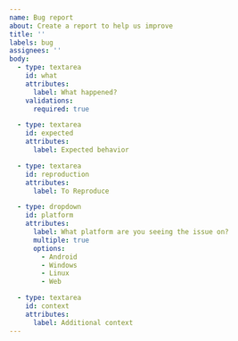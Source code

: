 ```yaml
---
name: Bug report
about: Create a report to help us improve
title: ''
labels: bug
assignees: ''
body:
  - type: textarea
    id: what
    attributes:
      label: What happened?
    validations:
      required: true

  - type: textarea
    id: expected
    attributes:
      label: Expected behavior

  - type: textarea
    id: reproduction
    attributes:
      label: To Reproduce

  - type: dropdown
    id: platform
    attributes:
      label: What platform are you seeing the issue on?
      multiple: true
      options:
        - Android
        - Windows
        - Linux
        - Web

  - type: textarea
    id: context
    attributes:
      label: Additional context
---
```


